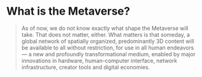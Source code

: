 # What is the Metaverse?

> &#x20;As of now, we do not know exactly what shape the Metaverse will take. That does not matter, either. What matters is that someday, a global network of spatially organized, predominantly 3D content will be available to all without restriction, for use in all human endeavors — a new and profoundly transformational medium, enabled by major innovations in hardware, human-computer interface, network infrastructure, creator tools and digital economies.&#x20;
>
>
>
>
